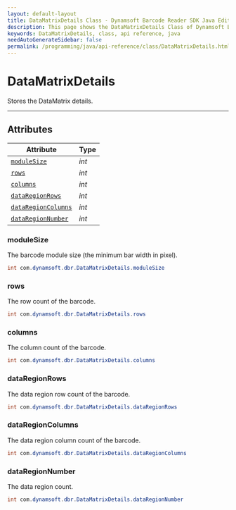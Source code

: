 ```yaml
---
layout: default-layout
title: DataMatrixDetails Class - Dynamsoft Barcode Reader SDK Java Edition API Reference
description: This page shows the DataMatrixDetails Class of Dynamsoft Barcode Reader SDK Java Edition API Reference.
keywords: DataMatrixDetails, class, api reference, java
needAutoGenerateSidebar: false
permalink: /programming/java/api-reference/class/DataMatrixDetails.html
---
```



# DataMatrixDetails
Stores the DataMatrix details.

---

## Attributes
  
| Attribute | Type |
|---------- | ---- |
| [`moduleSize`](#modulesize) | *int* |
| [`rows`](#rows) | *int* | 
| [`columns`](#columns) | *int* |
| [`dataRegionRows`](#dataregionrows) | *int* | 
| [`dataRegionColumns`](#dataregioncolumns) | *int* |
| [`dataRegionNumber`](#dataregionnumber) | *int* |


### moduleSize
The barcode module size (the minimum bar width in pixel).
```java
int com.dynamsoft.dbr.DataMatrixDetails.moduleSize
```

### rows
The row count of the barcode.
```java
int com.dynamsoft.dbr.DataMatrixDetails.rows
```

### columns
The column count of the barcode.
```java
int com.dynamsoft.dbr.DataMatrixDetails.columns
```

### dataRegionRows 
The data region row count of the barcode.
```java
int com.dynamsoft.dbr.DataMatrixDetails.dataRegionRows
```

### dataRegionColumns
The data region column count of the barcode.
```java
int com.dynamsoft.dbr.DataMatrixDetails.dataRegionColumns
```

### dataRegionNumber
The data region count.
```java
int com.dynamsoft.dbr.DataMatrixDetails.dataRegionNumber
```
